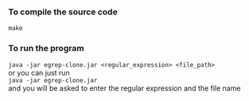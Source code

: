 ### To compile the source code
`make`
### To run the program
`java -jar egrep-clone.jar <regular_expression> <file_path>`  
or you can just run  
`java -jar egrep-clone.jar`  
and you will be asked to enter the regular expression and the file name